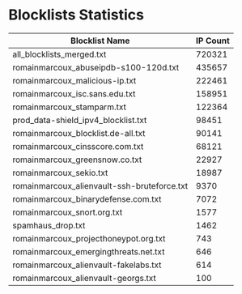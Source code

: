 # Blocklists Statistics
| Blocklist Name | IP Count |
|----|----|
| all_blocklists_merged.txt | 720321 |
| romainmarcoux_abuseipdb-s100-120d.txt | 435657 |
| romainmarcoux_malicious-ip.txt | 222461 |
| romainmarcoux_isc.sans.edu.txt | 158951 |
| romainmarcoux_stamparm.txt | 122364 |
| prod_data-shield_ipv4_blocklist.txt | 98451 |
| romainmarcoux_blocklist.de-all.txt | 90141 |
| romainmarcoux_cinsscore.com.txt | 68121 |
| romainmarcoux_greensnow.co.txt | 22927 |
| romainmarcoux_sekio.txt | 18987 |
| romainmarcoux_alienvault-ssh-bruteforce.txt | 9370 |
| romainmarcoux_binarydefense.com.txt | 7072 |
| romainmarcoux_snort.org.txt | 1577 |
| spamhaus_drop.txt | 1462 |
| romainmarcoux_projecthoneypot.org.txt | 743 |
| romainmarcoux_emergingthreats.net.txt | 646 |
| romainmarcoux_alienvault-fakelabs.txt | 614 |
| romainmarcoux_alienvault-georgs.txt | 100 |

